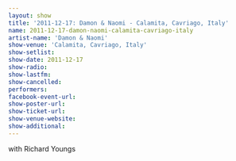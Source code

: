 ```yaml
---
layout: show
title: '2011-12-17: Damon & Naomi - Calamita, Cavriago, Italy'
name: 2011-12-17-damon-naomi-calamita-cavriago-italy
artist-name: 'Damon & Naomi'
show-venue: 'Calamita, Cavriago, Italy'
show-setlist: 
show-date: 2011-12-17
show-radio: 
show-lastfm: 
show-cancelled: 
performers: 
facebook-event-url: 
show-poster-url: 
show-ticket-url: 
show-venue-website: 
show-additional: 
---
```


with Richard Youngs